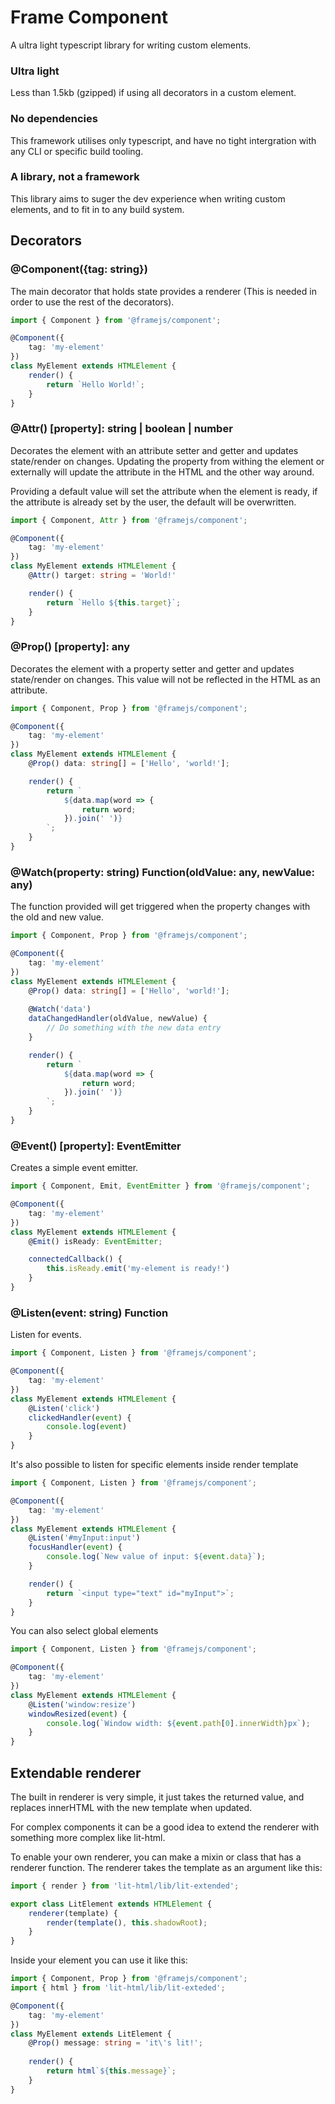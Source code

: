 # Frame Component

A ultra light typescript library for writing custom elements.

### Ultra light
Less than 1.5kb (gzipped) if using all decorators in a custom element.

### No dependencies
This framework utilises only typescript, and have no tight intergration with any CLI or specific build tooling.

### A library, not a framework
This library aims to suger the dev experience when writing custom elements, and to fit in to any build system.


## Decorators

### @Component({tag: string})
The main decorator that holds state provides a renderer (This is needed in order to use the rest of the decorators).

```ts
import { Component } from '@framejs/component';

@Component({
    tag: 'my-element'
})
class MyElement extends HTMLElement {
    render() {
        return `Hello World!`;
    }
}
```

### @Attr() [property]: string | boolean | number
Decorates the element with an attribute setter and getter and updates state/render on changes. Updating the property from withing the element or externally will update the attribute in the HTML and the other way around.

Providing a default value will set the attribute when the element is ready, if the attribute is already set by the user, the default will be overwritten.

```ts
import { Component, Attr } from '@framejs/component';

@Component({
    tag: 'my-element'
})
class MyElement extends HTMLElement {
    @Attr() target: string = 'World!'

    render() {
        return `Hello ${this.target}`;
    }
}
```

### @Prop() [property]: any
Decorates the element with a property setter and getter and updates state/render on changes.
This value will not be reflected in the HTML as an attribute.

```ts
import { Component, Prop } from '@framejs/component';

@Component({
    tag: 'my-element'
})
class MyElement extends HTMLElement {
    @Prop() data: string[] = ['Hello', 'world!'];

    render() {
        return `
            ${data.map(word => {
                return word;
            }).join(' ')}
        `;
    }
}
```

### @Watch(property: string) Function(oldValue: any, newValue: any)
The function provided will get triggered when the property changes with the old and new value.

```ts
import { Component, Prop } from '@framejs/component';

@Component({
    tag: 'my-element'
})
class MyElement extends HTMLElement {
    @Prop() data: string[] = ['Hello', 'world!'];
    
    @Watch('data')
    dataChangedHandler(oldValue, newValue) {
        // Do something with the new data entry
    }

    render() {
        return `
            ${data.map(word => {
                return word;
            }).join(' ')}
        `;
    }
}
```

### @Event() [property]: EventEmitter
Creates a simple event emitter.

```ts
import { Component, Emit, EventEmitter } from '@framejs/component';

@Component({
    tag: 'my-element'
})
class MyElement extends HTMLElement {
    @Emit() isReady: EventEmitter;

    connectedCallback() {
        this.isReady.emit('my-element is ready!')
    }
}
```

### @Listen(event: string) Function
Listen for events.

```ts
import { Component, Listen } from '@framejs/component';

@Component({
    tag: 'my-element'
})
class MyElement extends HTMLElement {
    @Listen('click')
    clickedHandler(event) {
        console.log(event)
    }
}
```

It's also possible to listen for specific elements inside render template

```ts
import { Component, Listen } from '@framejs/component';

@Component({
    tag: 'my-element'
})
class MyElement extends HTMLElement {
    @Listen('#myInput:input')
    focusHandler(event) {
        console.log(`New value of input: ${event.data}`);
    }

    render() {
        return `<input type="text" id="myInput">`;
    }
}
```

You can also select global elements

```ts
import { Component, Listen } from '@framejs/component';

@Component({
    tag: 'my-element'
})
class MyElement extends HTMLElement {
    @Listen('window:resize')
    windowResized(event) {
        console.log(`Window width: ${event.path[0].innerWidth}px`);
    }
}
```

## Extendable renderer
The built in renderer is very simple, it just takes the returned value, and replaces innerHTML with the new template when updated.

For complex components it can be a good idea to extend the renderer with something more complex like lit-html.

To enable your own renderer, you can make a mixin or class that has a renderer function. The renderer takes the template as an argument like this:

```ts
import { render } from 'lit-html/lib/lit-extended';

export class LitElement extends HTMLElement {
    renderer(template) {
        render(template(), this.shadowRoot);
    }
}
```

Inside your element you can use it like this: 

```ts
import { Component, Prop } from '@framejs/component';
import { html } from 'lit-html/lib/lit-exteded';

@Component({
    tag: 'my-element'
})
class MyElement extends LitElement {
    @Prop() message: string = 'it\'s lit!';
    
    render() {
        return html`${this.message}`;
    }
}
```
